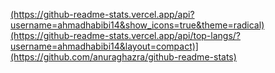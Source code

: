 <p>
  <a href="https://github.com/anuraghazra/github-readme-stats">
   (https://github-readme-stats.vercel.app/api?username=ahmadhabibi14&show_icons=true&theme=radical)
  </a>
  <a href="https://github.com/anuraghazra/github-readme-stats">
    (https://github-readme-stats.vercel.app/api/top-langs/?username=ahmadhabibi14&layout=compact)](https://github.com/anuraghazra/github-readme-stats)
  </a>
</p>
